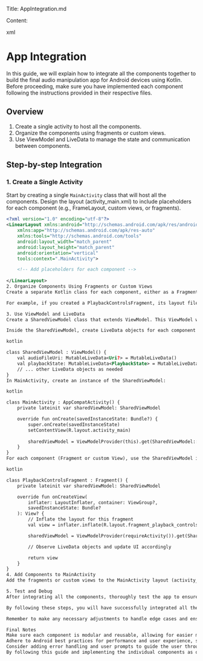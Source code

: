 Title: AppIntegration.md

Content:

xml

# App Integration

In this guide, we will explain how to integrate all the components together to build the final audio manipulation app for Android devices using Kotlin. Before proceeding, make sure you have implemented each component following the instructions provided in their respective files.

## Overview

1. Create a single activity to host all the components.
2. Organize the components using fragments or custom views.
3. Use ViewModel and LiveData to manage the state and communication between components.

## Step-by-step Integration

### 1. Create a Single Activity

Start by creating a single `MainActivity` class that will host all the components. Design the layout (activity_main.xml) to include placeholders for each component (e.g., FrameLayout, custom views, or fragments).

```xml
<?xml version="1.0" encoding="utf-8"?>
<LinearLayout xmlns:android="http://schemas.android.com/apk/res/android"
    xmlns:app="http://schemas.android.com/apk/res-auto"
    xmlns:tools="http://schemas.android.com/tools"
    android:layout_width="match_parent"
    android:layout_height="match_parent"
    android:orientation="vertical"
    tools:context=".MainActivity">

    <!-- Add placeholders for each component -->
    
</LinearLayout>
2. Organize Components Using Fragments or Custom Views
Create a separate Kotlin class for each component, either as a Fragment or a custom View. Update the layout files for each component accordingly.

For example, if you created a PlaybackControlsFragment, its layout file (fragment_playback_controls.xml) should contain the layout for the playback controls.

3. Use ViewModel and LiveData
Create a SharedViewModel class that extends ViewModel. This ViewModel will be responsible for managing the state and communication between components.

Inside the SharedViewModel, create LiveData objects for each component's data or state that needs to be shared or synchronized. For example:

kotlin

class SharedViewModel : ViewModel() {
    val audioFileUri: MutableLiveData<Uri?> = MutableLiveData()
    val playbackState: MutableLiveData<PlaybackState> = MutableLiveData()
    // ... other LiveData objects as needed
}
In MainActivity, create an instance of the SharedViewModel:

kotlin

class MainActivity : AppCompatActivity() {
    private lateinit var sharedViewModel: SharedViewModel

    override fun onCreate(savedInstanceState: Bundle?) {
        super.onCreate(savedInstanceState)
        setContentView(R.layout.activity_main)
        
        sharedViewModel = ViewModelProvider(this).get(SharedViewModel::class.java)
    }
}
For each component (Fragment or custom View), use the SharedViewModel instance to observe and update the LiveData objects as needed. For example:

kotlin

class PlaybackControlsFragment : Fragment() {
    private lateinit var sharedViewModel: SharedViewModel

    override fun onCreateView(
        inflater: LayoutInflater, container: ViewGroup?,
        savedInstanceState: Bundle?
    ): View? {
        // Inflate the layout for this fragment
        val view = inflater.inflate(R.layout.fragment_playback_controls, container, false)

        sharedViewModel = ViewModelProvider(requireActivity()).get(SharedViewModel::class.java)

        // Observe LiveData objects and update UI accordingly

        return view
    }
}
4. Add Components to MainActivity
Add the fragments or custom views to the MainActivity layout (activity_main.xml) or dynamically through code. Make sure to set up the appropriate communication and data sharing using the SharedViewModel and LiveData.

5. Test and Debug
After integrating all the components, thoroughly test the app to ensure everything works together as expected. Debug and fix any issues that arise during testing.

By following these steps, you will have successfully integrated all the components to build the final audio manipulation app for Android devices using Kotlin. The app will provide users with the ability to upload audio files, control playback, adjust pitch and tempo, view a timer, save and retrieve settings, access instructions and help, and enjoy a responsive UI.

Remember to make any necessary adjustments to handle edge cases and ensure the best possible user experience. Keep testing and refining the app until you achieve the desired functionality and performance.

Final Notes
Make sure each component is modular and reusable, allowing for easier maintenance and updates.
Adhere to Android best practices for performance and user experience, such as handling configuration changes, managing resources, and optimizing for different screen sizes.
Consider adding error handling and user prompts to guide the user through the app and address any issues that may arise.
By following this guide and implementing the individual components as outlined in their respective files, you will have built a comprehensive audio manipulation app that offers a range of features and an intuitive user interface. Happy coding!